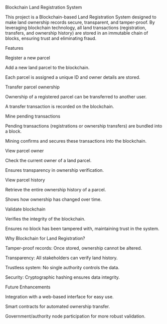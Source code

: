 Blockchain Land Registration System

This project is a Blockchain-based Land Registration System designed to make land ownership records secure, transparent, and tamper-proof. By leveraging blockchain technology, all land transactions (registration, transfers, and ownership history) are stored in an immutable chain of blocks, ensuring trust and eliminating fraud.

Features

Register a new parcel

Add a new land parcel to the blockchain.

Each parcel is assigned a unique ID and owner details are stored.

Transfer parcel ownership

Ownership of a registered parcel can be transferred to another user.

A transfer transaction is recorded on the blockchain.

Mine pending transactions

Pending transactions (registrations or ownership transfers) are bundled into a block.

Mining confirms and secures these transactions into the blockchain.

View parcel owner

Check the current owner of a land parcel.

Ensures transparency in ownership verification.

View parcel history

Retrieve the entire ownership history of a parcel.

Shows how ownership has changed over time.

Validate blockchain

Verifies the integrity of the blockchain.

Ensures no block has been tampered with, maintaining trust in the system.

Why Blockchain for Land Registration?

Tamper-proof records: Once stored, ownership cannot be altered.

Transparency: All stakeholders can verify land history.

Trustless system: No single authority controls the data.

Security: Cryptographic hashing ensures data integrity.

Future Enhancements

Integration with a web-based interface for easy use.

Smart contracts for automated ownership transfer.

Government/authority node participation for more robust validation.
